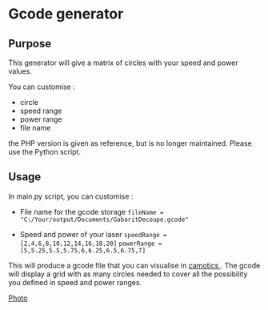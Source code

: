 # Gcode generator
## Purpose
This generator will give a matrix of circles with your speed and power values.

You can customise :
* circle
* speed range
* power range
* file name

the PHP version is given as reference, but is no longer maintained. 
Please use the Python script.

## Usage
In main.py script, you can customise :

* File name for the gcode storage
```fileName = "C:/Your/output/Documents/GabaritDecoupe.gcode"```


* Speed and power of your laser
```speedRange = [2,4,6,8,10,12,14,16,18,20]```
```powerRange = [5,5.25,5.5,5.75,6,6.25,6.5,6.75,7]```

This will produce a gcode file that you can visualise in [camotics ](https://camotics.org/). The gcode will display
a grid with as many circles needed to cover all the possibility you defined in speed and power ranges.

[Photo](./doc/photo.jpg)